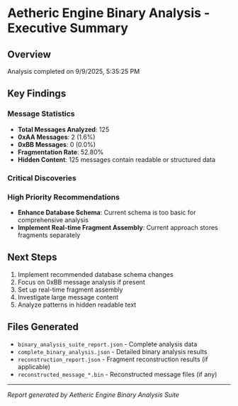 # Aetheric Engine Binary Analysis - Executive Summary

## Overview
Analysis completed on 9/9/2025, 5:35:25 PM

## Key Findings

### Message Statistics
- **Total Messages Analyzed**: 125
- **0xAA Messages**: 2 (1.6%)
- **0xBB Messages**: 0 (0.0%)
- **Fragmentation Rate**: 52.80%
- **Hidden Content**: 125 messages contain readable or structured data

### Critical Discoveries


### High Priority Recommendations
- **Enhance Database Schema**: Current schema is too basic for comprehensive analysis
- **Implement Real-time Fragment Assembly**: Current approach stores fragments separately

## Next Steps
1. Implement recommended database schema changes
1. Focus on 0xBB message analysis if present
1. Set up real-time fragment assembly
1. Investigate large message content
1. Analyze patterns in hidden readable text

## Files Generated
- `binary_analysis_suite_report.json` - Complete analysis data
- `complete_binary_analysis.json` - Detailed binary analysis results
- `reconstruction_report.json` - Fragment reconstruction results (if applicable)
- `reconstructed_message_*.bin` - Reconstructed message files (if any)

---
*Report generated by Aetheric Engine Binary Analysis Suite*
